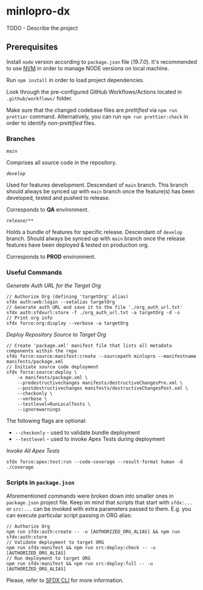 # minlopro-dx

TODO - Describe the project

## Prerequisites

Install `node` version according to `package.json` file (_19.7.0_). It's recommended to
use [NVM](https://tecadmin.net/install-nvm-macos-with-homebrew/) in order to manage NODE versions on
local machine.

Run `npm install` in order to load project dependencies.

Look through the pre-configured GitHub Workflows/Actions located in `.github/workflows/` folder.

Make sure that the changed codebase files are _prettified_ via `npm run prettier` command.
Alternatively, you can run `npm run prettier:check` in order to identify _non-prettified_ files.

### Branches

_`main`_

Comprises all source code in the repository.

_`develop`_

Used for features development. Descendant of `main` branch. This branch should always be synced up with `main` branch
once the feature(s) has been developed, tested and pushed to release.

Corresponds to **QA** environment.

_`release/**`_

Holds a bundle of features for specific release. Descendant of `develop` branch. Should always be synced up with `main`
branch once the release features have been deployed & tested on production org.

Corresponds to **PROD** environment.

### Useful Commands

_Generate Auth URL for the Target Org_

```
// Authorize Org (defining 'targetOrg' alias)
sfdx auth:web:login --setalias targetOrg
// Generate auth URL and save it to the file './org_auth_url.txt'
sfdx auth:sfdxurl:store -f ./org_auth_url.txt -a targetOrg -d -s
// Print org info
sfdx force:org:display --verbose -a targetOrg
```

_Deploy Repository Source to Target Org_

```
// Create 'package.xml' manifest file that lists all metadata components within the repo
sfdx force:source:manifest:create --sourcepath minlopro --manifestname manifests/package.xml
// Initiate source code deployment
sfdx force:source:deploy \
    -x manifests/package.xml \
    --predestructivechanges manifests/destructiveChangesPre.xml \
    --postdestructivechanges manifests/destructiveChangesPost.xml \
    --checkonly \
    --verbose \
    --testlevel=RunLocalTests \
    --ignorewarnings
```

The following flags are optional:

- `--checkonly` - used to validate bundle deployment
- `--testlevel` - used to invoke Apex Tests during deployment

_Invoke All Apex Tests_

```
sfdx force:apex:test:run --code-coverage --result-format human -d ./coverage
```

 ### Scripts in `package.json`

Aforementioned commands were broken down into smaller ones in `package.json` project file.
Keep im mind that scripts that start with `sfdx:...` or `src:...` can be invoked with extra parameters passed to them.
E.g. you can execute particular script passing in ORG alias:

```
// Authorize Org
npm run sfdx:auth:create -- -u [AUTHORIZED_ORG_ALIAS] && npm run sfdx:auth:store
// Validate deployment to target ORG
npm run sfdx:manifest && npm run src:deploy:check -- -u [AUTHORIZED_ORG_ALIAS]
// Run deployment to target ORG
npm run sfdx:manifest && npm run src:deploy:full -- -u [AUTHORIZED_ORG_ALIAS]
```

Please, refer to [SFDX CLI](https://developer.salesforce.com/docs/atlas.en-us.sfdx_cli_reference.meta/sfdx_cli_reference/cli_reference.htm) for more information.
